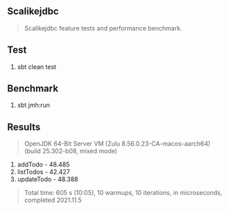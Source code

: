 Scalikejdbc
-----------
>Scalikejdbc feature tests and performance benchmark.

Test
----
1. sbt clean test

Benchmark
---------
1. sbt jmh:run

Results
-------
>OpenJDK 64-Bit Server VM (Zulu 8.56.0.23-CA-macos-aarch64) (build 25.302-b08, mixed mode)
1. addTodo - 48.485
2. listTodos - 42.427
3. updateTodo - 48.388
>Total time: 605 s (10:05), 10 warmups, 10 iterations, in microseconds, completed 2021.11.5
